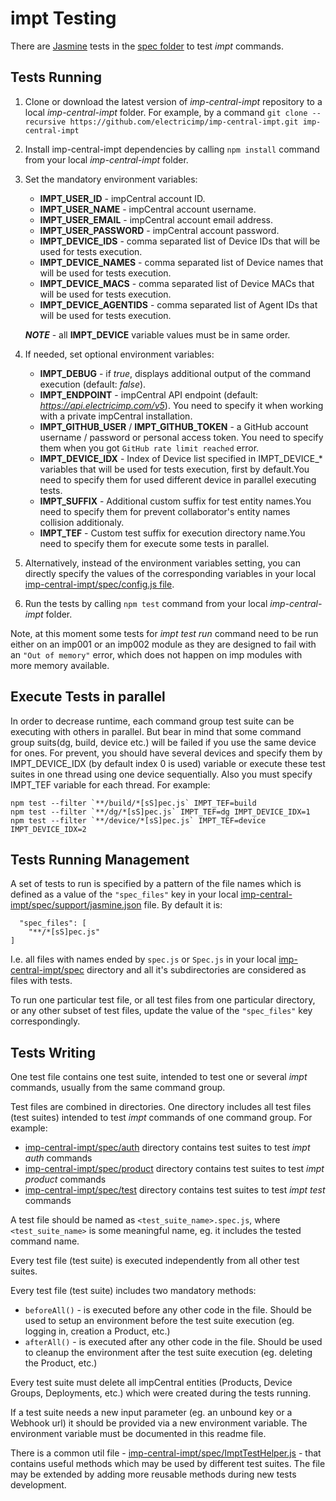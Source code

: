 # impt Testing #

There are [Jasmine](https://www.npmjs.com/package/jasmine) tests in the [spec folder](../spec) to test *impt* commands.

## Tests Running ##

1. Clone or download the latest version of *imp-central-impt* repository to a local *imp-central-impt* folder. For example, by a command `git clone --recursive https://github.com/electricimp/imp-central-impt.git imp-central-impt`
1. Install imp-central-impt dependencies by calling `npm install` command from your local *imp-central-impt* folder.
1. Set the mandatory environment variables:
    - **IMPT_USER_ID** - impCentral account ID.
    - **IMPT_USER_NAME** - impCentral account username.
    - **IMPT_USER_EMAIL** - impCentral account email address.
    - **IMPT_USER_PASSWORD** - impCentral account password.
    - **IMPT_DEVICE_IDS** - comma separated list of Device IDs that will be used for tests execution.
    - **IMPT_DEVICE_NAMES** - comma separated list of Device names that will be used for tests execution.
    - **IMPT_DEVICE_MACS** - comma separated list of Device MACs that will be used for tests execution.
    - **IMPT_DEVICE_AGENTIDS** - comma separated list of Agent IDs that will be used for tests execution.
    
    
    ***NOTE*** - all **IMPT_DEVICE** variable values must be in same order.
1. If needed, set optional environment variables:
    - **IMPT_DEBUG** - if *true*, displays additional output of the command execution (default: *false*).
    - **IMPT_ENDPOINT** - impCentral API endpoint (default: *https://api.electricimp.com/v5*). You need to specify it when working with a private impCentral installation.
    - **IMPT_GITHUB_USER** / **IMPT_GITHUB_TOKEN** - a GitHub account username / password or personal access token. You need to specify them when you got `GitHub rate limit reached` error.
    - **IMPT_DEVICE_IDX** - Index of Device list specified in IMPT_DEVICE_* variables that will be used for tests execution, first by default.You need to specify them for used different device in parallel executing tests.
    - **IMPT_SUFFIX** - Additional custom suffix for test entity names.You need to specify them for prevent collaborator's entity names collision additionaly.
    - **IMPT_TEF** - Custom test suffix for execution directory name.You need to specify them for execute some tests in parallel.
1. Alternatively, instead of the environment variables setting, you can directly specify the values of the corresponding variables in your local [imp-central-impt/spec/config.js file](../spec/config.js).
1. Run the tests by calling `npm test` command from your local *imp-central-impt* folder.

Note, at this moment some tests for *impt test run* command need to be run either on an imp001 or an imp002 module as they are designed to fail with an `"Out of memory"` error, which does not happen on imp modules with more memory available.

## Execute Tests in parallel ##

In order to decrease runtime, each command group test suite can be executing with others in parallel. But bear in mind that some command group suits(dg, build, device etc.) will be failed if you use the same device for ones. For prevent, you should have several devices and specify them by IMPT_DEVICE_IDX (by default index 0 is used) variable or execute these test suites in one thread using one device sequentially. Also you must specify IMPT_TEF variable for each thread.
For example:

    npm test --filter `**/build/*[sS]pec.js` IMPT_TEF=build
    npm test --filter `**/dg/*[sS]pec.js` IMPT_TEF=dg IMPT_DEVICE_IDX=1  
    npm test --filter `**/device/*[sS]pec.js` IMPT_TEF=device IMPT_DEVICE_IDX=2   

## Tests Running Management ##

A set of tests to run is specified by a pattern of the file names which is defined as a value of the `"spec_files"` key in your local [imp-central-impt/spec/support/jasmine.json](../spec/support/jasmine.json) file. By default it is:
```
  "spec_files": [
    "**/*[sS]pec.js"
]
```
I.e. all files with names ended by `spec.js` or `Spec.js` in your local [imp-central-impt/spec](../spec) directory and all it's subdirectories are considered as files with tests.

To run one particular test file, or all test files from one particular directory, or any other subset of test files, update the value of the `"spec_files"` key correspondingly.

## Tests Writing ##

One test file contains one test suite, intended to test one or several *impt* commands, usually from the same command group.

Test files are combined in directories. One directory includes all test files (test suites) intended to test *impt* commands of one command group. For example:
- [imp-central-impt/spec/auth](../spec/auth) directory contains test suites to test *impt auth* commands
- [imp-central-impt/spec/product](../spec/product) directory contains test suites to test *impt product* commands
- [imp-central-impt/spec/test](../spec/test) directory contains test suites to test *impt test* commands

A test file should be named as `<test_suite_name>.spec.js`, where `<test_suite_name>` is some meaningful name, eg. it includes the tested command name.

Every test file (test suite) is executed independently from all other test suites.

Every test file (test suite) includes two mandatory methods:
- `beforeAll()` - is executed before any other code in the file. Should be used to setup an environment before the test suite execution (eg. logging in, creation a Product, etc.)
- `afterAll()` - is executed after any other code in the file. Should be used to cleanup the environment after the test suite execution (eg. deleting the Product, etc.)

Every test suite must delete all impCentral entities (Products, Device Groups, Deployments, etc.) which were created during the tests running.

If a test suite needs a new input parameter (eg. an unbound key or a Webhook url) it should be provided via a new environment variable. The environment variable must be documented in this readme file.

There is a common util file - [imp-central-impt/spec/ImptTestHelper.js](../spec/ImptTestHelper.js) - that contains useful methods which may be used by different test suites. The file may be extended by adding more reusable methods during new tests development.

